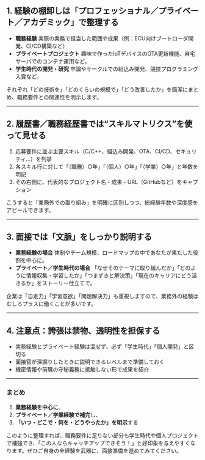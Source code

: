 ## 1. 経験の棚卸しは「プロフェッショナル／プライベート／アカデミック」で整理する

* **職務経験**
  実際の業務で担当した範囲や成果（例：ECU向けブートローダ開発、CI/CD構築など）
* **プライベートプロジェクト**
  趣味で作ったIoTデバイスのOTA更新機能、自宅サーバでのコンテナ運用など。
* **学生時代の開発・研究**
  卒論やサークルでの組込み開発、競技プログラミング入賞など。

それぞれ「どの技術を」「どのくらいの規模で」「どう改善したか」を簡潔にまとめ、職務要件との関連性を明示します。

---

## 2. 履歴書／職務経歴書では“スキルマトリクス”を使って見せる

1. 応募要件に並ぶ主要スキル（C/C++、組込み開発、OTA、CI/CD、セキュリティ…）を列挙
2. 各スキル行に対して「（職務）○年」「（個人）○年」「（学業）○年」と年数を明記
3. その右側に、代表的なプロジェクト名・成果・URL（GitHubなど）をキャプション

こうすると「業務外での取り組み」を明確に区別しつつ、総経験年数や深度感をアピールできます。

---

## 3. 面接では「文脈」をしっかり説明する

* **業務経験の場合**
  体制やチーム規模、ロードマップの中であなたが果たした役割を中心に。
* **プライベート／学生時代の場合**
  「なぜそのテーマに取り組んだか」「どのように情報収集・学習したか」「つまずきと解決策」「現在のキャリアにどう活きるか」をストーリー仕立てで。

企業は「自走力」「学習意欲」「問題解決力」も重視しますので、業務外の経験はむしろプラスに働くことが多いです。

---

## 4. 注意点：誇張は禁物、透明性を担保する

* 実務経験とプライベート経験は混ぜず、必ず「学生時代」「個人開発」と区切る
* 面接官が深掘りしたときに説明できるレベルまで準備しておく
* 機密情報や前職の守秘義務に抵触しない形で成果を紹介

---

### まとめ

1. **業務経験を中心に**、
2. **プライベート／学業経験で補完**し、
3. **「いつ・どこで・何を・どうやったか」を明示**する

このように整理すれば、職務要件に足りない部分も学生時代や個人プロジェクトで補強でき、「この人ならキャッチアップできそう！」と好印象を与えやすくなります。ぜひご自身の全経験を武器に、面接準備を進めてみてください。
